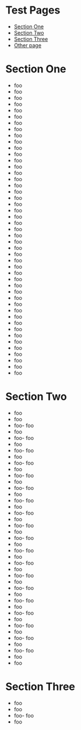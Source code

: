 # Test Pages

- [Section One](#section-one)
- [Section Two](#section-two)
- [Section Three](#section-three)
- [Other page](other_page.md)


# Section One
- foo
- foo
- foo
- foo
- foo
- foo
- foo
- foo
- foo
- foo
- foo
- foo
- foo
- foo
- foo
- foo
- foo
- foo
- foo
- foo
- foo
- foo
- foo
- foo
- foo
- foo
- foo
- foo
- foo
- foo
- foo
- foo
- foo
- foo
- foo
- foo
- foo
- foo
- foo
- foo
- foo
- foo
- foo
- foo
- foo
- foo
- foo
# Section Two
- foo
- foo
- foo- foo
- foo
- foo- foo
- foo
- foo- foo
- foo
- foo- foo
- foo
- foo- foo
- foo
- foo- foo
- foo
- foo- foo
- foo
- foo- foo
- foo
- foo- foo
- foo
- foo- foo
- foo
- foo- foo
- foo
- foo- foo
- foo
- foo- foo
- foo
- foo- foo
- foo
- foo- foo
- foo
- foo- foo
- foo
- foo- foo
- foo
- foo- foo
- foo
- foo- foo
- foo
- foo
# Section Three
- foo
- foo
- foo- foo
- foo
